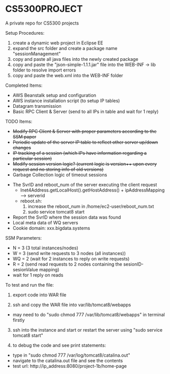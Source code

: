 # CS5300PROJECT
A private repo for CS5300 projects

Setup Procedures:

1) create a dynamic web project in Eclipse EE <br>
2) expand the src folder and create a package name "sessionManagement" <br>
3) copy and paste all java files into the newly created package <br>
4) copy and paste the "json-simple-1.1.1.jar" file into the WEB-INF -> lib folder to resolve import errors <br>
5) copy and paste the web.xml into the WEB-INF folder <br>

Completed Items:

- AWS Beanstalk setup and configuration
- AWS instance installation script (to setup IP tables)
- Datagram transmission
- Basic RPC Client & Server (send to all IPs in table and wait for 1 reply)

TODO Items:
- ~~Modify RPC Client & Server with proper parameters according to the SSM paper~~
- ~~Periodic update of the server IP table to reflect other server up/down changes~~
- ~~IP tracking of a session (which IPs have information regarding a particular session)~~
- ~~Modify session version logic? (current logic is version++ upon every request and no storing info of old versions)~~
- Garbage Collection logic of timeout sessions
* The SvrID and reboot_num of the server executing the client request
  * Inet4Address.getLocalHost().getHostAddress() + ipAddressMapping --> serverid
  * reboot.sh:
      1. increase the reboot_num in /home/ec2-user/reboot_num.txt
      2. sudo service tomcat8 start
* Report the SvrID where the session data was found
* Local meta data of WQ servers
* Cookie domain: xxx.bigdata.systems

SSM Parameters:
- N = 3 (3 total instances/nodes)
- W = 3 (send write requests to 3 nodes (all instances))
- WQ = 2 (wait for 2 instances to reply on write requests)
- R = 2 (send read requests to 2 nodes containing the sesionID-sesionValue mapping)
- wait for 1 reply on reads

To test and run the file:

1. export code into WAR file

2. ssh and copy the WAR file into var/lib/tomcat8/webapps
  * may need to do "sudo chmod 777 /var/lib/tomcat8/webapps" in terminal firstly

3. ssh into the instance and start or restart the server using "sudo service tomcat8 start"<br>

4. to debug the code and see print statements: <br>
  * type in "sudo chmod 777 /var/log/tomcat8/catalina.out"
  * navigate to the catalina.out file and see the contents
  * test url: http://ip_address:8080/project-1b/home-page 

